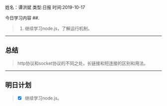 姓名：谭洪斌
类型:日报
时间:2019-10-17

今日学习内容 ##.  

>1. 继续学习node.js，了解运行机制。
>

* * *
## 总结 ##
> http协议和socket协议的不同之处，长链接和短连接的区别和用法。
* * *
## 明日计划 ##
> - [x] 继续学习node.js。

